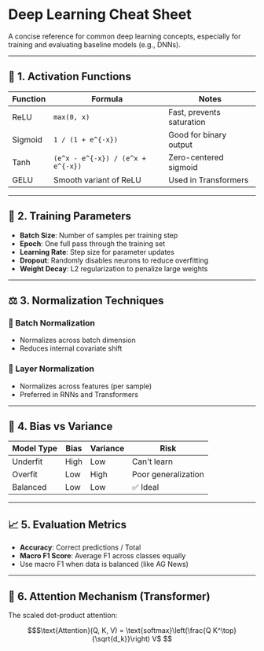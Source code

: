 # Deep Learning Cheat Sheet

A concise reference for common deep learning concepts, especially for training and evaluating baseline models (e.g., DNNs).

---

## 📌 1. Activation Functions

| Function | Formula                  | Notes                          |
|----------|--------------------------|---------------------------------|
| ReLU     | `max(0, x)`              | Fast, prevents saturation       |
| Sigmoid  | `1 / (1 + e^{-x})`       | Good for binary output          |
| Tanh     | `(e^x - e^{-x}) / (e^x + e^{-x})` | Zero-centered sigmoid |
| GELU     | Smooth variant of ReLU   | Used in Transformers            |

---

## 🎯 2. Training Parameters

- **Batch Size**: Number of samples per training step
- **Epoch**: One full pass through the training set
- **Learning Rate**: Step size for parameter updates
- **Dropout**: Randomly disables neurons to reduce overfitting
- **Weight Decay**: L2 regularization to penalize large weights

---

## ⚖️ 3. Normalization Techniques

### 🔹 Batch Normalization
- Normalizes across batch dimension
- Reduces internal covariate shift

### 🔹 Layer Normalization
- Normalizes across features (per sample)
- Preferred in RNNs and Transformers

---

## 🧠 4. Bias vs Variance

| Model Type | Bias | Variance | Risk           |
|------------|------|----------|----------------|
| Underfit   | High | Low      | Can't learn     |
| Overfit    | Low  | High     | Poor generalization |
| Balanced   | Low  | Low      | ✅ Ideal        |

---

## 📈 5. Evaluation Metrics

- **Accuracy**: Correct predictions / Total
- **Macro F1 Score**: Average F1 across classes equally
- Use macro F1 when data is balanced (like AG News)

---

## 🧮 6. Attention Mechanism (Transformer)

The scaled dot-product attention:

```math
$\text{Attention}(Q, K, V) = \text{softmax}\left(\frac{Q K^\top}{\sqrt{d_k}}\right) V$
